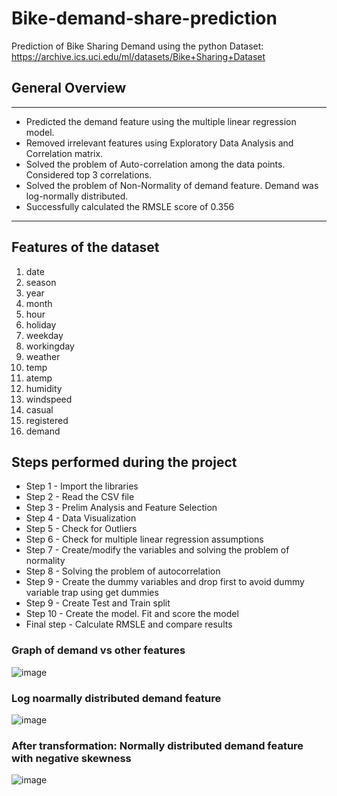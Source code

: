 # Bike-demand-share-prediction
Prediction of Bike Sharing Demand using the python
Dataset: https://archive.ics.uci.edu/ml/datasets/Bike+Sharing+Dataset

## General Overview
---------------------------------------------------------------------------------------------------
- Predicted the demand feature using the multiple linear regression model.
- Removed irrelevant features using Exploratory Data Analysis and Correlation matrix.
- Solved the problem of Auto-correlation among the data points. Considered top 3 correlations.
- Solved the problem of Non-Normality of demand feature. Demand was log-normally distributed.
- Successfully calculated the RMSLE score of 0.356
----------------------------------------------------------------------------------------------------

## Features of the dataset
1. date
2. season
3. year
4. month
5. hour
6. holiday
7. weekday
8. workingday
9. weather
10. temp
11. atemp
12. humidity
13. windspeed
14. casual
15. registered
16. demand

## Steps performed during the project
- Step 1 - Import the libraries
- Step 2 - Read the CSV file
- Step 3 - Prelim Analysis and Feature Selection
- Step 4 - Data Visualization
- Step 5 - Check for Outliers
- Step 6 - Check for multiple linear regression assumptions
- Step 7 - Create/modify the variables and solving the problem of normality
- Step 8 - Solving the problem of autocorrelation
- Step 9 - Create the dummy variables and drop first to avoid dummy variable trap using get dummies
- Step 9 - Create Test and Train split
- Step 10 - Create the model. Fit and score the model
- Final step - Calculate RMSLE and compare results




### Graph of demand vs other features
![image](https://user-images.githubusercontent.com/63557791/126624967-551099c6-8a66-415e-82d1-847defd6dca6.png)

### Log noarmally distributed demand feature
![image](https://user-images.githubusercontent.com/63557791/126625621-fc19af31-79e5-40cf-bac0-7e70e079635e.png)

### After transformation: Normally distributed demand feature with negative skewness
![image](https://user-images.githubusercontent.com/63557791/126625800-4016f3ad-5b4f-4ce1-a4a6-21030c846627.png)
